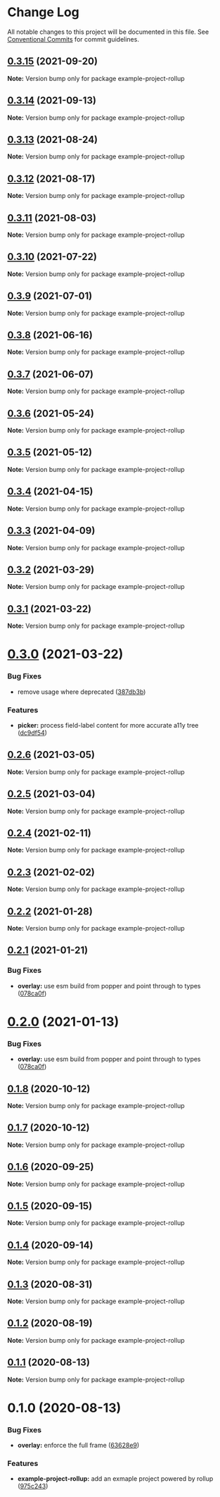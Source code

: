 # Change Log

All notable changes to this project will be documented in this file.
See [Conventional Commits](https://conventionalcommits.org) for commit guidelines.

## [0.3.15](https://github.com/adobe/spectrum-web-components/compare/example-project-rollup@0.3.14...example-project-rollup@0.3.15) (2021-09-20)

**Note:** Version bump only for package example-project-rollup

## [0.3.14](https://github.com/adobe/spectrum-web-components/compare/example-project-rollup@0.3.13...example-project-rollup@0.3.14) (2021-09-13)

**Note:** Version bump only for package example-project-rollup

## [0.3.13](https://github.com/adobe/spectrum-web-components/compare/example-project-rollup@0.3.12...example-project-rollup@0.3.13) (2021-08-24)

**Note:** Version bump only for package example-project-rollup

## [0.3.12](https://github.com/adobe/spectrum-web-components/compare/example-project-rollup@0.3.11...example-project-rollup@0.3.12) (2021-08-17)

**Note:** Version bump only for package example-project-rollup

## [0.3.11](https://github.com/adobe/spectrum-web-components/compare/example-project-rollup@0.3.10...example-project-rollup@0.3.11) (2021-08-03)

**Note:** Version bump only for package example-project-rollup

## [0.3.10](https://github.com/adobe/spectrum-web-components/compare/example-project-rollup@0.3.9...example-project-rollup@0.3.10) (2021-07-22)

**Note:** Version bump only for package example-project-rollup

## [0.3.9](https://github.com/adobe/spectrum-web-components/compare/example-project-rollup@0.3.8...example-project-rollup@0.3.9) (2021-07-01)

**Note:** Version bump only for package example-project-rollup

## [0.3.8](https://github.com/adobe/spectrum-web-components/compare/example-project-rollup@0.3.7...example-project-rollup@0.3.8) (2021-06-16)

**Note:** Version bump only for package example-project-rollup

## [0.3.7](https://github.com/adobe/spectrum-web-components/compare/example-project-rollup@0.3.6...example-project-rollup@0.3.7) (2021-06-07)

**Note:** Version bump only for package example-project-rollup

## [0.3.6](https://github.com/adobe/spectrum-web-components/compare/example-project-rollup@0.3.5...example-project-rollup@0.3.6) (2021-05-24)

**Note:** Version bump only for package example-project-rollup

## [0.3.5](https://github.com/adobe/spectrum-web-components/compare/example-project-rollup@0.3.4...example-project-rollup@0.3.5) (2021-05-12)

**Note:** Version bump only for package example-project-rollup

## [0.3.4](https://github.com/adobe/spectrum-web-components/compare/example-project-rollup@0.3.3...example-project-rollup@0.3.4) (2021-04-15)

**Note:** Version bump only for package example-project-rollup

## [0.3.3](https://github.com/adobe/spectrum-web-components/compare/example-project-rollup@0.3.2...example-project-rollup@0.3.3) (2021-04-09)

**Note:** Version bump only for package example-project-rollup

## [0.3.2](https://github.com/adobe/spectrum-web-components/compare/example-project-rollup@0.3.1...example-project-rollup@0.3.2) (2021-03-29)

**Note:** Version bump only for package example-project-rollup

## [0.3.1](https://github.com/adobe/spectrum-web-components/compare/example-project-rollup@0.3.0...example-project-rollup@0.3.1) (2021-03-22)

**Note:** Version bump only for package example-project-rollup

# [0.3.0](https://github.com/adobe/spectrum-web-components/compare/example-project-rollup@0.2.6...example-project-rollup@0.3.0) (2021-03-22)

### Bug Fixes

- remove <sp-menu> usage where deprecated ([387db3b](https://github.com/adobe/spectrum-web-components/commit/387db3be95c98ab220e517fe12a4db7a2496fe5f))

### Features

- **picker:** process field-label content for more accurate a11y tree ([dc9df54](https://github.com/adobe/spectrum-web-components/commit/dc9df54d052edc46c2399f0f7b12d3b5d4aff740))

## [0.2.6](https://github.com/adobe/spectrum-web-components/compare/example-project-rollup@0.2.5...example-project-rollup@0.2.6) (2021-03-05)

**Note:** Version bump only for package example-project-rollup

## [0.2.5](https://github.com/adobe/spectrum-web-components/compare/example-project-rollup@0.2.4...example-project-rollup@0.2.5) (2021-03-04)

**Note:** Version bump only for package example-project-rollup

## [0.2.4](https://github.com/adobe/spectrum-web-components/compare/example-project-rollup@0.2.3...example-project-rollup@0.2.4) (2021-02-11)

**Note:** Version bump only for package example-project-rollup

## [0.2.3](https://github.com/adobe/spectrum-web-components/compare/example-project-rollup@0.2.2...example-project-rollup@0.2.3) (2021-02-02)

**Note:** Version bump only for package example-project-rollup

## [0.2.2](https://github.com/adobe/spectrum-web-components/compare/example-project-rollup@0.2.1...example-project-rollup@0.2.2) (2021-01-28)

**Note:** Version bump only for package example-project-rollup

## [0.2.1](https://github.com/adobe/spectrum-web-components/compare/example-project-rollup@0.1.8...example-project-rollup@0.2.1) (2021-01-21)

### Bug Fixes

- **overlay:** use esm build from popper and point through to types ([078ca0f](https://github.com/adobe/spectrum-web-components/commit/078ca0fb9bc43d1ee5288e641ff1ec49f40e8df5))

# [0.2.0](https://github.com/adobe/spectrum-web-components/compare/example-project-rollup@0.1.8...example-project-rollup@0.2.0) (2021-01-13)

### Bug Fixes

- **overlay:** use esm build from popper and point through to types ([078ca0f](https://github.com/adobe/spectrum-web-components/commit/078ca0fb9bc43d1ee5288e641ff1ec49f40e8df5))

## [0.1.8](https://github.com/adobe/spectrum-web-components/compare/example-project-rollup@0.1.7...example-project-rollup@0.1.8) (2020-10-12)

**Note:** Version bump only for package example-project-rollup

## [0.1.7](https://github.com/adobe/spectrum-web-components/compare/example-project-rollup@0.1.6...example-project-rollup@0.1.7) (2020-10-12)

**Note:** Version bump only for package example-project-rollup

## [0.1.6](https://github.com/adobe/spectrum-web-components/compare/example-project-rollup@0.1.5...example-project-rollup@0.1.6) (2020-09-25)

**Note:** Version bump only for package example-project-rollup

## [0.1.5](https://github.com/adobe/spectrum-web-components/compare/example-project-rollup@0.1.4...example-project-rollup@0.1.5) (2020-09-15)

**Note:** Version bump only for package example-project-rollup

## [0.1.4](https://github.com/adobe/spectrum-web-components/compare/example-project-rollup@0.1.3...example-project-rollup@0.1.4) (2020-09-14)

**Note:** Version bump only for package example-project-rollup

## [0.1.3](https://github.com/adobe/spectrum-web-components/compare/example-project-rollup@0.1.2...example-project-rollup@0.1.3) (2020-08-31)

**Note:** Version bump only for package example-project-rollup

## [0.1.2](https://github.com/adobe/spectrum-web-components/compare/example-project-rollup@0.1.1...example-project-rollup@0.1.2) (2020-08-19)

**Note:** Version bump only for package example-project-rollup

## [0.1.1](https://github.com/adobe/spectrum-web-components/compare/example-project-rollup@0.1.0...example-project-rollup@0.1.1) (2020-08-13)

**Note:** Version bump only for package example-project-rollup

# 0.1.0 (2020-08-13)

### Bug Fixes

- **overlay:** enforce the full frame ([63628e9](https://github.com/adobe/spectrum-web-components/commit/63628e93de2daec632025f2659a86ff18e487a8e))

### Features

- **example-project-rollup:** add an exmaple project powered by rollup ([975c243](https://github.com/adobe/spectrum-web-components/commit/975c243c3c7758a9b99595ede6a29963eba32a73))
